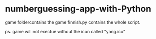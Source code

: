 # numberguessing-app-with-Python
game foldercontains the game
finnish.py contains the whole script.

ps. game will not exectue without the icon called "yang.ico"
